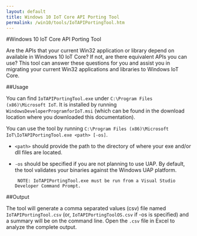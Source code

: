 ```yaml
---
layout: default
title: Windows 10 IoT Core API Porting Tool
permalink: /win10/tools/IoTAPIPortingTool.htm
---
```


#Windows 10 IoT Core API Porting Tool

Are the APIs that your current Win32 application or library depend on available in Windows 10 IoT Core?  If not, are there equivalent APIs you can use?  This tool can answer these questions for you and assist you in migrating your current Win32 applications and libraries to Windows IoT Core.

##Usage

You can find `IoTAPIPortingTool.exe` under `C:\Program Files (x86)\Microsoft IoT`.  It is installed by running `WindowsDeveloperProgramforIoT.msi` (which can be found in the download location where you downloaded this documentation).

You can use the tool by running `C:\Program Files (x86)\Microsoft IoT\IoTAPIPortingTool.exe <path> [-os]`.

*  `<path>` should provide the path to the directory of where your exe and/or dll files are located.

*  `-os` should be specified if you are not planning to use UAP.  By default, the tool validates your binaries against the Windows UAP platform.

        NOTE: IoTAPIPortingTool.exe must be run from a Visual Studio Developer Command Prompt.

##Output

The tool will generate a comma separated values (csv) file named `IoTAPIPortingTool.csv` (or, `IoTAPIPortingToolOS.csv` if -os is specified) and a summary will be on the command line. Open the `.csv` file in Excel to analyze the complete output.

